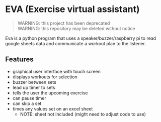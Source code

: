 # EVA (Exercise virtual assistant) 

> WARNING: this project has been deprecated  
> WARNING: this repository may be deleted without notice

Eva is a python program that uses a speaker/buzzer/raspberry pi to read google sheets data and communicate a workout plan to the listener.

## Features

- graphical user interface with touch screen
- displays workouts for selection
- buzzer between sets
- lead up timer to sets
- tells the user the upcoming exercise
- can pause timer
- can skip a set
- times any values set on an excel sheet
  - NOTE: sheet not included (might need to adjust code to use)
